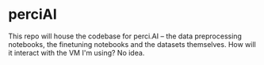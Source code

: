 # perciAI

This repo will house the codebase for perci.AI – the data preprocessing notebooks, the finetuning notebooks and the datasets themselves. How will it interact with the VM I'm using? No idea.
